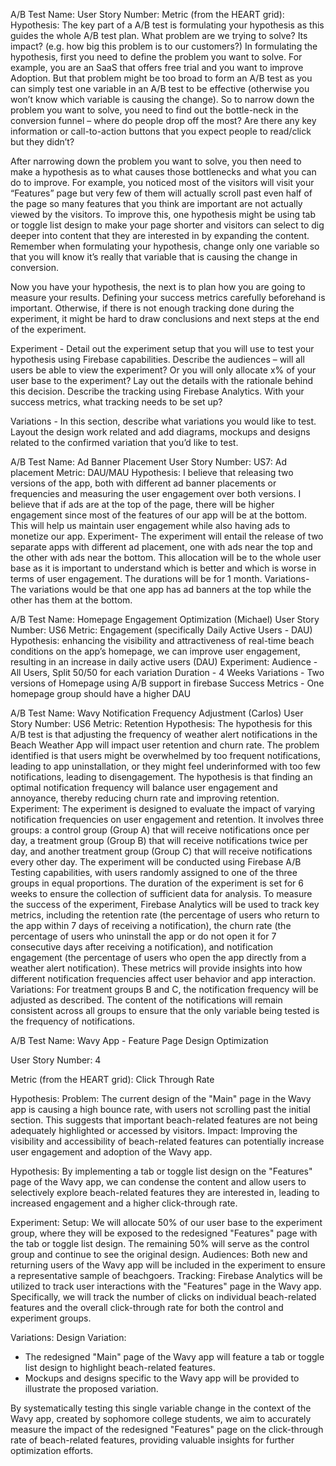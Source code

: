 A/B Test Name:
User Story Number:
Metric (from the HEART grid):
Hypothesis: The key part of a A/B test is formulating your hypothesis as this guides the whole A/B test plan. What problem are we trying to solve? Its impact? (e.g. how big this problem is to our customers?) In formulating the hypothesis, first you need to define the problem you want to solve. For example, you are an SaaS that offers free trial and you want to improve Adoption. But that problem might be too broad to form an A/B test as you can simply test one variable in an A/B test to be effective (otherwise you won’t know which variable is causing the change). So to narrow down the problem you want to solve, you need to find out the bottle-neck in the conversion funnel – where do people drop off the most? Are there any key information or call-to-action buttons that you expect people to read/click but they didn’t? 

After narrowing down the problem you want to solve, you then need to make a hypothesis as to what causes those bottlenecks and what you can do to improve. For example, you noticed most of the visitors will visit your “Features” page but very few of them will actually scroll past even half of the page so many features that you think are important are not actually viewed by the visitors. To improve this, one hypothesis might be using tab or toggle list design to make your page shorter and visitors can select to dig deeper into content that they are interested in by expanding the content. Remember when formulating your hypothesis, change only one variable so that you will know it’s really that variable that is causing the change in conversion.

Now you have your hypothesis, the next is to plan how you are going to measure your results. Defining your success metrics carefully beforehand is important. Otherwise, if there is not enough tracking done during the experiment, it might be hard to draw conclusions and next steps at the end of the experiment.

Experiment - Detail out the experiment setup that you will use to test your hypothesis using Firebase capabilities. Describe the audiences – will all users be able to view the experiment? Or you will only allocate x% of your user base to the experiment? Lay out the details with the rationale behind this decision. Describe the tracking using Firebase Analytics. With your success metrics, what tracking needs to be set up? 

Variations - In this section, describe what variations you would like to test. Layout the design work related and add diagrams, mockups and designs related to the confirmed variation that you’d like to test.

A/B Test Name: Ad Banner Placement
	User Story Number: US7: Ad placement
	Metric: DAU/MAU
	Hypothesis: I believe that releasing two versions of the app, both with different ad banner placements or frequencies and measuring the user engagement over both versions. I believe that if ads are at the top of the page, there will be higher engagement since most of the features of our app will be at the bottom. This will help us maintain user engagement while also having ads to monetize our app. 
	Experiment- The experiment will entail the release of two separate apps with different ad placement, one with ads near the top and the other with ads near the bottom. This allocation will be to the whole user base as it is important to understand which is better and which is worse in terms of user engagement. The durations will be for 1 month.
	Variations- The variations would be that one app has ad banners at the top while the other has them at the bottom. 

A/B Test Name: Homepage Engagement Optimization (Michael)
User Story Number: US6
Metric: Engagement (specifically Daily Active Users - DAU)
Hypothesis: enhancing the visibility and attractiveness of real-time beach conditions on the app’s homepage, we can improve user engagement, resulting in an increase in daily active users (DAU)
Experiment:
  Audience - All Users, Split 50/50 for each variation
  Duration - 4 Weeks
  Variations - Two versions of Homepage using A/B support in firebase
  Success Metrics - One homepage group should have a higher DAU

A/B Test Name: Wavy Notification Frequency Adjustment (Carlos)
User Story Number: US6
Metric: Retention
Hypothesis: The hypothesis for this A/B test is that adjusting the frequency of weather alert notifications in the Beach Weather App will impact user retention and churn rate. The problem identified is that users might be overwhelmed by too frequent notifications, leading to app uninstallation, or they might feel underinformed with too few notifications, leading to disengagement. The hypothesis is that finding an optimal notification frequency will balance user engagement and annoyance, thereby reducing churn rate and improving retention.
Experiment: The experiment is designed to evaluate the impact of varying notification frequencies on user engagement and retention. It involves three groups: a control group (Group A) that will receive notifications once per day, a treatment group (Group B) that will receive notifications twice per day, and another treatment group (Group C) that will receive notifications every other day. The experiment will be conducted using Firebase A/B Testing capabilities, with users randomly assigned to one of the three groups in equal proportions. The duration of the experiment is set for 6 weeks to ensure the collection of sufficient data for analysis. To measure the success of the experiment, Firebase Analytics will be used to track key metrics, including the retention rate (the percentage of users who return to the app within 7 days of receiving a notification), the churn rate (the percentage of users who uninstall the app or do not open it for 7 consecutive days after receiving a notification), and notification engagement (the percentage of users who open the app directly from a weather alert notification). These metrics will provide insights into how different notification frequencies affect user behavior and app interaction.
Variations: For treatment groups B and C, the notification frequency will be adjusted as described. The content of the notifications will remain consistent across all groups to ensure that the only variable being tested is the frequency of notifications.


A/B Test Name: Wavy App - Feature Page Design Optimization

User Story Number: 4

Metric (from the HEART grid): Click Through Rate

Hypothesis: 
Problem: The current design of the "Main" page in the Wavy app is causing a high bounce rate, with users not scrolling past the initial section. This suggests that important beach-related features are not being adequately highlighted or accessed by visitors.
Impact: Improving the visibility and accessibility of beach-related features can potentially increase user engagement and adoption of the Wavy app.

Hypothesis: By implementing a tab or toggle list design on the "Features" page of the Wavy app, we can condense the content and allow users to selectively explore beach-related features they are interested in, leading to increased engagement and a higher click-through rate.

Experiment:
Setup: We will allocate 50% of our user base to the experiment group, where they will be exposed to the redesigned "Features" page with the tab or toggle list design. The remaining 50% will serve as the control group and continue to see the original design.
Audiences: Both new and returning users of the Wavy app will be included in the experiment to ensure a representative sample of beachgoers.
Tracking: Firebase Analytics will be utilized to track user interactions with the "Features" page in the Wavy app. Specifically, we will track the number of clicks on individual beach-related features and the overall click-through rate for both the control and experiment groups.

Variations:
Design Variation: 
- The redesigned "Main" page of the Wavy app will feature a tab or toggle list design to highlight beach-related features.
- Mockups and designs specific to the Wavy app will be provided to illustrate the proposed variation.

By systematically testing this single variable change in the context of the Wavy app, created by sophomore college students, we aim to accurately measure the impact of the redesigned "Features" page on the click-through rate of beach-related features, providing valuable insights for further optimization efforts.
